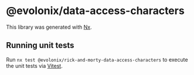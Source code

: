 # @evolonix/data-access-characters

This library was generated with [Nx](https://nx.dev).

## Running unit tests

Run `nx test @evolonix/rick-and-morty-data-access-characters` to execute the unit tests via [Vitest](https://vitest.dev/).
